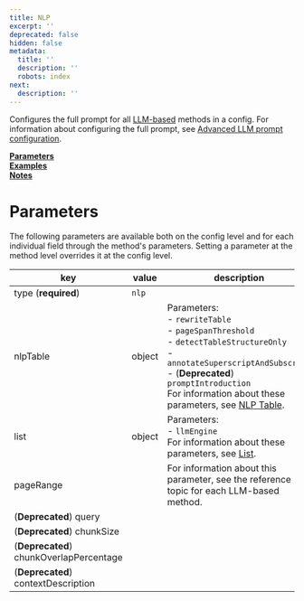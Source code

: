 ```yaml
---
title: NLP
excerpt: ''
deprecated: false
hidden: false
metadata:
  title: ''
  description: ''
  robots: index
next:
  description: ''
---
```

Configures the full prompt for all [LLM-based](doc:llm-based-methods) methods in a config. For information about configuring the full prompt, see [Advanced LLM prompt configuration](doc:prompt#full-prompt).

[**Parameters**](doc:nlp#parameters)  
[**Examples**](doc:nlp#examples)  
[**Notes**](doc:nlp#notes)

Parameters
====

The following parameters are available both on the config level and for each individual field through the method's parameters. Setting a parameter at the method level overrides it at the config level.

| key                                     | value  | description                                                  |
| --------------------------------------- | ------ | ------------------------------------------------------------ |
| type (**required**)                     | `nlp`  |                                                              |
| nlpTable                                | object | Parameters:<br/>- `rewriteTable`<br/>- `pageSpanThreshold`<br/>- `detectTableStructureOnly`<br/>- `annotateSuperscriptAndSubscript`<br/>- (**Deprecated**) `promptIntroduction`<br/>For information about these parameters, see [NLP Table](doc:nlp-table#parameters). |
| list                                    | object | Parameters:<br/>- `llmEngine`<br/>For information about these parameters, see [List](doc:list#parameters). |
| pageRange                               |        | For information about this parameter, see the reference topic for each LLM-based method. |
| (**Deprecated**) query                  |        |                                                              |
| (**Deprecated**) chunkSize              |        |                                                              |
| (**Deprecated**) chunkOverlapPercentage |        |                                                              |
| (**Deprecated**) contextDescription     |        |                                                              |